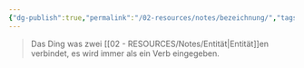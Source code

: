 ```yaml
---
{"dg-publish":true,"permalink":"/02-resources/notes/bezeichnung/","tags":["#informatik/datenbank"],"noteIcon":"","updated":"2025-09-10T16:38:16.000+02:00"}
---
```


> Das Ding was zwei [[02 - RESOURCES/Notes/Entität\|Entität]]en verbindet, es wird immer als ein Verb eingegeben.

